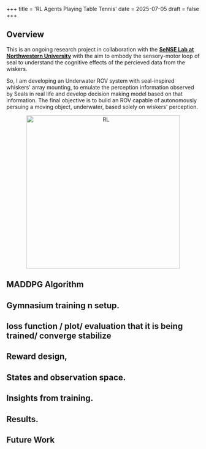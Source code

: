 +++
title = 'RL Agents Playing Table Tennis'
date = 2025-07-05
draft = false
+++
<!-- <div style="text-align:center;">Author: Sayantani Bhattacharya</div>  -->

<!-- <div style="text-align: center; margin-bottom: 30px;">
    <img src="/images/projects/Quadruped_Fleet/QuadrupedFleet.gif" alt="Robot Fleet" width="200" height="auto">
</div> -->

## Overview

This is an ongoing research project in collaboration with the **[SeNSE Lab at Northwestern University](https://sense-lab.github.io/)** with the aim to embody the sensory-motor loop of seal to understand the cognitive effects of the percieved data from the wiskers. 

So, I am developing an Underwater ROV system with seal-inspired whiskers' array mounting, to emulate the perception information observed by Seals in real life and develop decision making model based on that information. The final objective is to build an ROV capable of autonomously persuing a moving object, underwater, based solely on wiskers' perception.

<div style="text-align: center; margin-bottom: 10px;">
    <img src="/images/projects/tennis.gif" alt="RL" width="400" height="auto">
</div>


## MADDPG Algorithm 

## Gymnasium training n setup.

## loss function / plot/ evaluation that it is being trained/ converge stabilize

<!-- Complete setup -->
## Reward design,
## States and observation space.
## Insights from training.
## Results.
## Future Work




<!-- ## Awknowledgements

I would like to thank [Prof. Matthew Elwin](https://robotics.northwestern.edu/people/profiles/faculty/elwin-matt.html). -->
